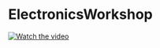 # ElectronicsWorkshop

[![Watch the video](https://https://github.com/Rendojack/ElectronicsWorkshop/Thumbnail.png)](https://www.youtube.com/watch?v=Fhdk7r3bId4)
